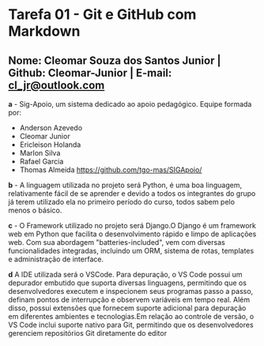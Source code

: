# Tarefa 01 - Git e GitHub com Markdown

## Nome: Cleomar Souza dos Santos Junior | Github: Cleomar-Junior | E-mail: cl_jr@outlook.com

**a** - Sig-Apoio, um sistema dedicado ao apoio pedagógico.
Equipe formada por:
* Anderson Azevedo
* Cleomar Junior
* Ericleison Holanda
* Marlon Silva
* Rafael Garcia
* Thomas Almeida
<https://github.com/tgo-mas/SIGApoio/>

**b** - A linguagem utilizada no projeto será Python, é uma boa linguagem, relativamente fácil de se aprender
e devido a todos os integrantes do grupo já terem utilizado ela no primeiro período do curso, todos sabem pelo menos o básico.

**c** - O Framework utilizado no projeto será Django.O Django é um framework web em Python que facilita o desenvolvimento rápido e limpo de aplicações web. Com sua abordagem "batteries-included", vem com diversas funcionalidades integradas, incluindo um ORM, sistema de rotas, templates e administração de interface. 

**d** A IDE utilizada será o VSCode. Para depuração, o VS Code possui um depurador embutido que suporta diversas linguagens, permitindo que os desenvolvedores executem e inspecionem seus programas passo a passo, definam pontos de interrupção e observem variáveis em tempo real. Além disso, possui extensões que fornecem suporte adicional para depuração em diferentes ambientes e tecnologias.Em relação ao controle de versão, o VS Code inclui suporte nativo para Git, permitindo que os desenvolvedores gerenciem repositórios Git diretamente do editor